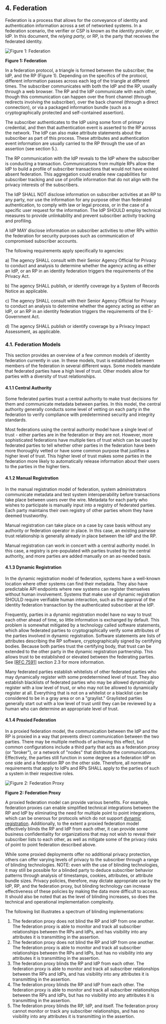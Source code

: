 <a name="sec4"></a>

## 4. Federation
Federation is a process that allows for the conveyance of identity and authentication information across a set of networked systems. In a federation scenario, the verifier or CSP is known as the *identity provider*, or IdP. In this document, the *relying party*, or RP, is the party that receives the federated identity.

![Figure 1: Federation](sp800-63c/media/federation.png)

**Figure 1: Federation**

In a federation protocol, a triangle is formed between the subscriber, the IdP, and the RP (Figure 1). Depending on the specifics of the protocol, different information passes across each leg of the triangle at different times. The subscriber communicates with both the IdP and the RP, usually through a web browser. The RP and the IdP communicate with each other, though this communication can happen over the front channel (through redirects involving the subscriber), over the back channel (through a direct connection), or via a packaged information bundle (such as a cryptographically protected and self-contained assertion).

The subscriber authenticates to the IdP using some form of primary credential, and then that authentication event is asserted to the RP across the network. The IdP can also make attribute statements about the subscriber as part of this process. These attributes and authentication event information are usually carried to the RP through the use of an assertion (see section 5.).

The RP communication with the IdP reveals to the IdP where the subscriber is conducting a transaction. Communications from multiple RPs allow the IdP to build a profile of subscriber transactions that would not have existed absent federation. This aggregation could enable new capabilities for subscriber tracking and use of profile information that do not align with the privacy interests of the subscribers. 

The IdP SHALL NOT disclose information on subscriber activities at an RP to any party, nor use the information for any purpose other than federated authentication, to comply with law or legal process, or in the case of a specific user request for the information. The IdP SHOULD employ technical measures to provide unlinkability and prevent subscriber activity tracking and profiling.

A IdP MAY disclose information on subscriber activities to other RPs within the federation for security purposes such as communication of compromised subscriber accounts.

The following requirements apply specifically to agencies:

a) The agency SHALL consult with their Senior Agency Official for Privacy to conduct and analysis to determine whether the agency acting as either an IdP, or an RP in an identity federation triggers the requirements of the Privacy Act.

b) The agency SHALL publish, or identify coverage by a System of Records Notice as applicable.

c) The agency SHALL consult with their Senior Agency Official for Privacy to conduct an analysis to determine whether the agency acting as either an IdP, or an RP in an identity federation triggers the requirements of the E-Government Act.

d) The agency SHALL publish or identify coverage by a Privacy Impact Assessment, as applicable.

### 4.1. Federation Models

This section provides an overview of a few common models of identity federation currently in use. In these models, trust is established between members of the federation in several different ways. Some models mandate that federated parties have a high level of trust. Other models allow for parties with a diversity of trust relationships.

#### 4.1.1 Central Authority

Some federated parties trust a central authority to make trust decisions for them and communicate metadata between parties. In this model, the central authority generally conducts some level of vetting on each party in the federation to verify compliance with predetermined security and integrity standards.

Most federations using the central authority model have a single level of trust - either parties are in the federation or they are not. However, more sophisticated federations have multiple tiers of trust which can be used by federated parties to tell whether other parties in the federation have been more thoroughly vetted or have some common purpose that justifies a higher level of trust. This higher level of trust makes some parties in the federation more likely to automatically release information about their users to the parties in the higher tiers.

#### 4.1.2 Manual Registration

In the manual registration model of federation, system administrators communicate metadata and test system interoperability before transactions take place between users over the wire. Metadata for each party who wishes to participate is manually input into a registry of federated parties. Each party maintains their own registry of other parties whom they have deemed trustworthy.

Manual registration can take place on a case by case basis without any authority or federation operator in place. In this case, an existing pairwise trust relationship is generally already in place between the IdP and the RP. 

Manual registration can work in concert with a central authority model. In this case, a registry is pre-populated with parties trusted by the central authority, and more parties are added manually on an as-needed basis.

#### <a name="dynamic-registration"></a> 4.1.3 Dynamic Registration

In the dynamic registration model of federation, systems have a well-known location where other systems can find their metadata. They also have predictable API endpoints where new systems can register themselves without human involvement. Systems that make use of dynamic registration SHOULD require verifiable human interaction, such as the approval of the identity federation transaction by the authenticated subscriber at the IdP. 

Frequently, parties in a dynamic registration model have no way to trust each other ahead of time, so little information is exchanged by default. This problem is somewhat mitigated by a technology called software statements, which allow federated parties to cryptographically verify some attributes of the parties involved in dynamic registration. Software statements are lists of attributes describing the RP software, cryptographically signed by certifying bodies. Because both parties trust the certifying body, that trust can be extended to the other party in the dynamic registration partnership.  This allows trust to be established or elevated between the federating parties. See [[RFC 7591]](#RFC7591) section 2.3 for more information.

Many federated parties establish whitelists of other federated parties who may dynamically register with some predetermined level of trust. They also establish blacklists of federated parties who may be allowed dynamically register with a low level of trust, or who may not be allowed to dynamically register at all. Everything that is not on a whitelist or a blacklist can be considered to be in a gray area or on a "graylist." Graylisted parties generally start out with a low level of trust until they can be reviewed by a human who can determine an appropriate level of trust. 

#### 4.1.4 Proxied Federation


In a proxied federation model, the communication between the IdP and the RP is proxied in a way that prevents direct communication between the two parties. There may be multiple methods of achieving this effect, but common configurations include a third party that acts as a federation proxy (or "broker"), or a network of "nodes" that distribute the communications. Effectively, the parties still function in some degree as a federation IdP on one side and a federation RP on the other side. Therefore, all normative requirements that apply to IdPs and RPs SHALL apply to the parties of such a system in their respective roles.

![Figure 2: Federation Proxy](sp800-63c/media/broker.png)

**Figure 2: Federation Proxy**

A proxied federation model can provide various benefits. For example, federation proxies can enable simplified technical integrations between the RP and IdP by eliminating the need for multiple point to point integrations, which can be onerous for protocols which do not support [dynamic registration](#dynamic-registration). Additionally, to the extent a proxied federation model effectively blinds the RP and IdP from each other, it can provide some business confidentiality for organizations that may not wish to reveal their subscriber lists to each other, as well as mitigate some of the privacy risks of point to point federation described above. 

While some proxied deployments offer no additional privacy protection, others can offer varying levels of privacy to the subscriber through a range of blinding technologies. NOTE: even with the use of blinding technologies, it may still be possible for a blinded party to deduce subscriber behavior patterns through analysis of timestamps, cookies, attributes, or attribute bundle sizes. Privacy policies, therefore, may dictate appropriate use by the IdP, RP, and the federation proxy, but blinding technology can increase effectiveness of these policies by making the data more difficult to access. It should also be noted that as the level of blinding increases, so does the technical and operational implementation complexity.

The following list illustrates a spectrum of blinding implementations:

1.	The federation proxy does not blind the RP and IdP from one another. The federation proxy is able to monitor and track all subscriber relationships between the RPs and IdPs, and has visibility into any attributes it is transmitting in the assertion.
2.	The federation proxy does not blind the RP and IdP from one another. The federation proxy is able to monitor and track all subscriber relationships between the RPs and IdPs, but has no visibility into any attributes it is transmitting in the assertion.
3.	The federation proxy blinds the RP and IdP from each other. The federation proxy is able to monitor and track all subscriber relationships between the RPs and IdPs, and has visibility into any attributes it is transmitting in the assertion.
4.	The federation proxy blinds the RP and IdP from each other. The federation proxy is able to monitor and track all subscriber relationships between the RPs and IdPs, but has no visibility into any attributes it is transmitting in the assertion.
5. The federation proxy blinds the RP, IdP, and itself. The federation proxy cannot monitor or track any subscriber relationships, and has no visibility into any attributes it is transmitting in the assertion. 




 





